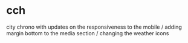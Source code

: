 # cch
city chrono with updates on the responsiveness to the mobile / adding margin bottom to the media section / changing the weather icons 
